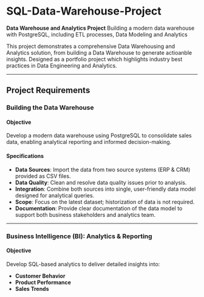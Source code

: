 # SQL-Data-Warehouse-Project

**Data Warehouse and Analytics Project**
Building a modern data warehouse with PostgreSQL, including ETL processes, Data Modeling and Analytics

This project demonstrates a comprehensive Data Warehousing and Analytics solution, from building a Data Warehouse to generate actioanble insights. Designed as a portfolio project which highlights industry best practices in Data Engineering and Analytics.

---

## Project Requirements

### Building the Data Warehouse

#### Objective 
Develop a modern data warehouse using PostgreSQL to consolidate sales data, enabling analytical reporting and informed decision-making.

#### Specifications
- **Data Sources**: Import the data from two source systems (ERP & CRM) provided as CSV files.
- **Data Quality**: Clean and resolve data quality issues prior to analysis.
- **Integration**: Combine both sources into single, user-friendly data model designed for analytical queries.
- **Scope**: Focus on the latest dataset; historization of data is not required.
- **Documentation**: Provide clear documentation of the data model to support both business stakeholders and analytics team.

---

### Business Intelligence (BI): Analytics & Reporting

#### Objective
Develop SQL-based analytics to deliver detailed insights into:
- **Customer Behavior**
- **Product Performance**
- **Sales Trends**

